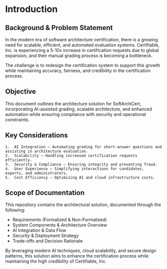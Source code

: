 # Introduction

## Background & Problem Statement

In the modern era of software architecture certification, there is a growing need for scalable, efficient, and automated evaluation systems. Certifiable, Inc. is experiencing a 5-10x increase in certification requests due to global expansion, and their manual grading process is becoming a bottleneck.

The challenge is to redesign the certification system to support this growth while maintaining accuracy, fairness, and credibility in the certification process.

## Objective

This document outlines the architecture solution for SoftArchCert, incorporating AI-assisted grading, scalable architecture, and enhanced automation while ensuring compliance with security and operational constraints.

## Key Considerations
	1.	AI Integration – Automating grading for short-answer questions and assisting in architecture evaluation.
	2.	Scalability – Handling increased certification requests efficiently.
	3.	Security & Compliance – Ensuring integrity and preventing fraud.
	4.	User Experience – Simplifying interactions for candidates, experts, and administrators.
	5.	Cost Efficiency – Optimizing AI and cloud infrastructure costs.

## Scope of Documentation

This repository contains the architectural solution, documented through the following:
-	Requirements (Formalized & Non-Formalized)
-	System Components & Architecture Overview
-	AI Integration & Data Flow
-	Security & Deployment Strategy
-	Trade-offs and Decision Rationale

By leveraging modern AI techniques, cloud scalability, and secure design patterns, this solution aims to enhance the certification process while maintaining the high credibility of Certifiable, Inc.